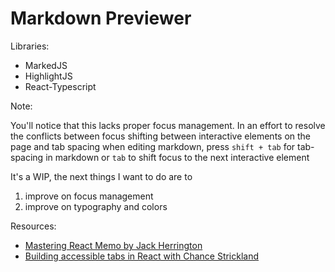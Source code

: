 # Markdown Previewer

Libraries:

- MarkedJS
- HighlightJS
- React-Typescript

Note:

You'll notice that this lacks proper focus management. In an effort to resolve the conflicts between focus shifting between interactive elements on the page and tab spacing when editing markdown, press `shift + tab` for tab-spacing in markdown or `tab` to shift focus to the next interactive element

It's a WIP, the next things I want to do are to

1.  improve on focus management
2.  improve on typography and colors

Resources:

- [Mastering React Memo by Jack Herrington](https://www.youtube.com/watch?v=DEPwA3mv_R8)
- [Building accessible tabs in React with Chance Strickland](https://www.youtube.com/watch?v=nq2LA9wDt9s&t=1683s)
